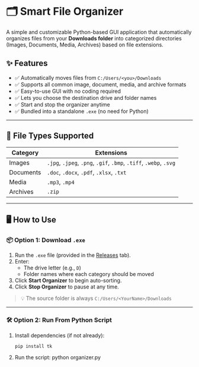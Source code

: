 # 🗂️ Smart File Organizer

A simple and customizable Python-based GUI application that automatically organizes files from your **Downloads folder** into categorized directories (Images, Documents, Media, Archives) based on file extensions.

## ✨ Features

- ✅ Automatically moves files from `C:/Users/<you>/Downloads`
- ✅ Supports all common image, document, media, and archive formats
- ✅ Easy-to-use GUI with no coding required
- ✅ Lets you choose the destination drive and folder names
- ✅ Start and stop the organizer anytime
- ✅ Bundled into a standalone `.exe` (no need for Python)

---

## 📁 File Types Supported

| Category   | Extensions                                            |
|------------|--------------------------------------------------------|
| Images     | `.jpg`, `.jpeg`, `.png`, `.gif`, `.bmp`, `.tiff`, `.webp`, `.svg` |
| Documents  | `.doc`, `.docx`, `.pdf`, `.xlsx`, `.txt`              |
| Media      | `.mp3`, `.mp4`                                        |
| Archives   | `.zip`                                                |

---

## 🖥️ How to Use

### 📦 Option 1: Download `.exe`

1. Run the `.exe` file (provided in the [Releases](#) tab).
2. Enter:
   - The drive letter (e.g., `D`)
   - Folder names where each category should be moved
3. Click **Start Organizer** to begin auto-sorting.
4. Click **Stop Organizer** to pause at any time.

> 💡 The source folder is always `C:/Users/<YourName>/Downloads`

---

### 🛠️ Option 2: Run From Python Script

1. Install dependencies (if not already):
   ```bash
   pip install tk

2. Run the script:
  python organizer.py

